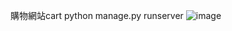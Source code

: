 <style>
/* 將所有圖片縮小 50% */
image {
    width: 50%;
    height: auto; /* 保持長寬比 */
}
</style>
購物網站cart
python manage.py runserver
![image](https://github.com/jason82603/Django_shop/assets/39587624/6dc92848-1849-4607-b572-9c42d982c0ca)

